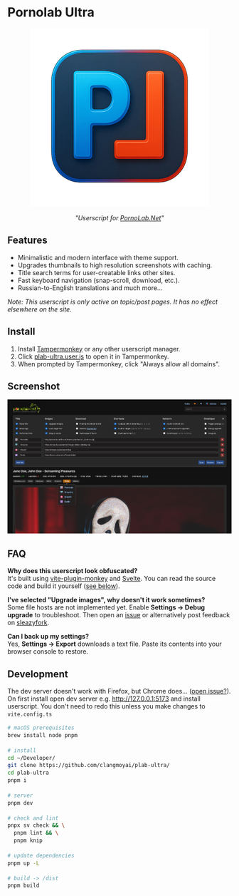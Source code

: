 
# Pornolab Ultra

<!-- markdownlint-disable MD033 -->

<p align="center">
  <img width="400" src="https://github.com/clangmoyai/plab-ultra/raw/main/src/assets/logo800.png" alt="logo" />
</p>

<p align="center">
  <i>"Userscript for <a href="https://pornolab.net">PornoLab.Net</a>"</i>
</p>

## Features

- Minimalistic and modern interface with theme support.
- Upgrades thumbnails to high resolution screenshots with caching.
- Title search terms for user-creatable links other sites.
- Fast keyboard navigation (snap-scroll, download, etc.).
- Russian-to-English translations and much more...

*Note: This userscript is only active on topic/post pages. It has no effect elsewhere on the site.*

## Install

1. Install [Tampermonkey](https://www.tampermonkey.net/) or any other userscript manager.
2. Click [plab-ultra.user.js](https://github.com/clangmoyai/plab-ultra/raw/main/dist/plab-ultra.user.js) to open it in Tampermonkey.
3. When prompted by Tampermonkey, click "Always allow all domains".

## Screenshot

![screenshot](https://github.com/clangmoyai/plab-ultra/raw/main/src/assets/screenshot.jpg)

## FAQ

**Why does this userscript look obfuscated?**  
It's built using [vite-plugin-monkey](https://github.com/lisonge/vite-plugin-monkey) and [Svelte](https://svelte.dev/). You can read the source code and build it yourself ([see below](#development)).

**I've selected "Upgrade images", why doesn't it work sometimes?**  
Some file hosts are not implemented yet. Enable **Settings → Debug upgrade** to troubleshoot. Then open an [issue](https://github.com/clangmoyai/plab-ultra/issues) or alternatively post feedback on [sleazyfork](https://sleazyfork.org/en/scripts/546450-plab-ultra/feedback).

**Can I back up my settings?**  
Yes, **Settings → Export** downloads a text file. Paste its contents into your browser console to restore.

## Development

The dev server doesn't work with Firefox, but Chrome does... ([open issue?](https://github.com/lisonge/vite-plugin-monkey)). On first install open dev server e.g. <http://127.0.0.1:5173> and install userscript. You don't need to redo this unless you make changes to `vite.config.ts`

```bash
# macOS prerequisites
brew install node pnpm

# install
cd ~/Developer/
git clone https://github.com/clangmoyai/plab-ultra/
cd plab-ultra
pnpm i

# server
pnpm dev

# check and lint
pnpx sv check && \
  pnpm lint && \
  pnpm knip

# update dependencies
pnpm up -L

# build -> /dist
pnpm build
```
